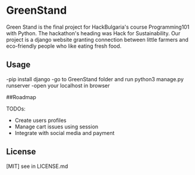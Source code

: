 GreenStand
================================

Green Stand is the final project for HackBulgaria's course Programming101 with Python.
The hackathon's heading was Hack for Sustainability.
Our project is a django website granting connection between little farmers and eco-friendly people who like eating fresh food.

## Usage

-pip install django
-go to GreenStand folder and run python3 manage.py runserver
-open your localhost in browser

##Roadmap

TODOs:
- Create users profiles
- Manage cart issues using session
- Integrate with social media and payment

## License
[MIT] see in LICENSE.md
